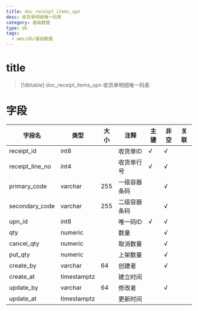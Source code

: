 ```yaml
---
title: doc_receipt_items_upn
desc: 收货单明细唯一码表
category: 基础数据
type: db
tags:
  - wms/db/基础数据
---
```


# title
>[!dbtable] doc_receipt_items_upn
> 收货单明细唯一码表

# 字段
| 字段名 | 类型 | 大小 | 注释 | 主键 | 非空 | 关联 |
| --- | --- | --- | --- | --- | --- | --- |
| receipt_id | int8 |  | 收货单ID | √ | √ |  |
| receipt_line_no | int4 |  | 收货单行号 | √ | √ |  |
| primary_code | varchar | 255 | 一级容器条码 |  | √ |  |
| secondary_code | varchar | 255 | 二级容器条码 |  | √ |  |
| upn_id | int8 |  | 唯一码ID | √ | √ |  |
| qty | numeric |  | 数量 |  | √ |  |
| cancel_qty | numeric |  | 取消数量 |  | √ |  |
| put_qty | numeric |  | 上架数量 |  | √ |  |
| create_by | varchar | 64 | 创建者 |  | √ |  |
| create_at | timestamptz |  | 建立时间 |  |  |  |
| update_by | varchar | 64 | 修改者 |  | √ |  |
| update_at | timestamptz |  | 更新时间 |  |  |  |

